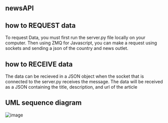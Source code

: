 **newsAPI**
-----------------------------------------------------------------------------------------------------------------------------------------------------------------------

**how to REQUEST data** 
------------------------------------------------------------------------------------------------------------------------------------------------------------------------

To request Data, you must first run the server.py file locally on your computer. Then using ZMQ for Javascript, you can make a request using sockets and sending a json
of the country and news outlet. 

**how to RECEIVE data**
------------------------------------------------------------------------------------------------------------------------------------------------------------------------

The data can be recieved in a JSON object when the socket that is connected to the server.py receives the message. The data will be received as a JSON containing
the title, description, and url of the article

**UML sequence diagram**
------------------------------------------------------------------------------------------------------------------------------------------------------------------------
![image](https://user-images.githubusercontent.com/91445581/199154229-1564b469-9016-4991-b89e-7264d82d5ffc.png)
